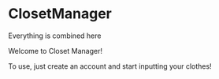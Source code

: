 # ClosetManager
Everything is combined here

Welcome to Closet Manager! 

To use, just create an account and start inputting your clothes!
